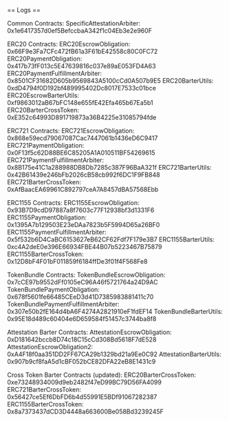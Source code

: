 == Logs ==

Common Contracts:
  SpecificAttestationArbiter: 0x1e6417357d0ef5BefccbaA342f1c04Eb3e2e960F

ERC20 Contracts:
  ERC20EscrowObligation: 0x66F9e3Fa7CFc472fB61a3F61bE42558c80C0FC72
  ERC20PaymentObligation: 0x417b73fF013c5E47639816c037e89aE053FD4A63
  ERC20PaymentFulfillmentArbiter: 0x8501CF31682D605b9569843A5100cCd0A507b9E5
  ERC20BarterUtils: 0xdD4794f0D192bf489995402Dc8017E7533c01bce
  ERC20EscrowBarterUtils: 0xf9863012aB67bFC148e655fE42Efa465b67Ea5b1
  ERC20BarterCrossToken: 0xE352c64993D891719873a36B4225e31085794fde

ERC721 Contracts:
  ERC721EscrowObligation: 0x868e59ecd79067087Cac7447061b1436eD6C9417
  ERC721PaymentObligation: 0x0F13f5c62D88BE6C85205A1A010511BF54269615
  ERC721PaymentFulfillmentArbiter: 0x8B175e41C1a288988DB8Db7285c387F96BaA321f
  ERC721BarterUtils: 0x42B61439e246bFb2026cB58cb992f6DC1F9FB848
  ERC721BarterCrossToken: 0xAfBaacEA69961C892797ceA7A8457dBA57568Ebb

ERC1155 Contracts:
  ERC1155EscrowObligation: 0x93B7D9cdD97887a8f7603c77F12938bf3d1331F6
  ERC1155PaymentObligation: 0x1395A7b129503E23eDAa7823b5F5994D65a26BF0
  ERC1155PaymentFulfillmentArbiter: 0x5f532b6D4CaBC6153627eB62CF62Fdf7F179e3B7
  ERC1155BarterUtils: 0xc4A2deE0e396E66934FBE44B07b5223467B75879
  ERC1155BarterCrossToken: 0x12D8bF4F01bF011859f6184ffDe3f01f4F568Fe8

TokenBundle Contracts:
  TokenBundleEscrowObligation: 0x7cCE97b9552dFf0105eC96A46f5721764a24D9AC
  TokenBundlePaymentObligation: 0x678f5601fe66485CEeD3d41D7385983881411c70
  TokenBundlePaymentFulfillmentArbiter: 0x307e50b2fE164d4bA6F4274A2821910eF1fdEF14
  TokenBundleBarterUtils: 0x95E18d489c60404e6D659584f51457c3744ba8f8

Attestation Barter Contracts:
  AttestationEscrowObligation: 0xD181642bccb8D74c18C15cCd308Bd5618F7dE528
  AttestationEscrowObligation2: 0xA4F18f0aa351DD2FF67CA29b1329bd21a9Ee0C92
  AttestationBarterUtils: 0x907b9cf8faA5d1cBF052bCE82DFA22eB8E1431c9

Cross Token Barter Contracts (updated):
  ERC20BarterCrossToken: 0xe73248934009d9eb2482f47eD99BC79D56FA4099
  ERC721BarterCrossToken: 0x56427ce5Ef6DbFD6b4d55991E5BDf91067282387
  ERC1155BarterCrossToken: 0x8a7373437dCD3D4448a663600Be058Bd3239245F